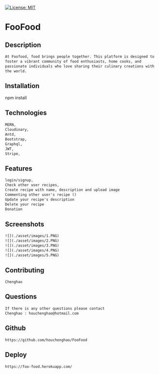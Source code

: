   [![License: MIT](https://img.shields.io/badge/License-MIT-yellow.svg)](https://opensource.org/licenses/MIT)
# FooFood

## Description
    At Foofood, food brings people together. This platform is designed to foster a vibrant community of food enthusiasts, home cooks, and passionate individuals who love sharing their culinary creations with the world.


## Installation
 npm install

## Technologies
	MERN,
	Cloudinary,
	Antd,
	Bootstrap,
	Graphql,
	JWT,
	Stripe,

## Features
    login/signup,
    Check other user recipes,
    Create recipe with name, description and upload image
    Commenting other user's recipe ()
    Update your recipe's description 
    Delete your recipe
    Donation
    
## Screenshots
    ![](./asset/images/1.PNG)
    ![](./asset/images/2.PNG)
    ![](./asset/images/3.PNG)
    ![](./asset/images/4.PNG)
    ![](./asset/images/5.PNG)

 ## Contributing
    Chenghao

## Questions
    If there is any other questions please contact
    Chenghao : houchenghao@hotmail.com

## Github
    https://github.com/houchenghao/FooFood

## Deploy
    https://foo-food.herokuapp.com/